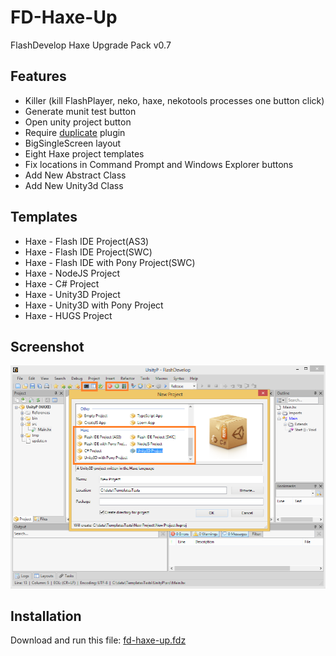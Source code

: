 FD-Haxe-Up
====================================
FlashDevelop Haxe Upgrade Pack v0.7

Features
------------------------------------------------------------
- Killer (kill FlashPlayer, neko, haxe, nekotools processes one button click)
- Generate munit test button
- Open unity project button
- Require [duplicate](http://www.flashdevelop.org/community/viewtopic.php?t=2993) plugin
- BigSingleScreen layout
- Eight Haxe project templates
- Fix locations in Command Prompt and Windows Explorer buttons
- Add New Abstract Class
- Add New Unity3d Class

Templates
------------------------------------------------------------
- Haxe - Flash IDE Project(AS3)
- Haxe - Flash IDE Project(SWC)
- Haxe - Flash IDE with Pony Project(SWC)
- Haxe - NodeJS Project
- Haxe - C# Project
- Haxe - Unity3D Project
- Haxe - Unity3D with Pony Project
- Haxe - HUGS Project

Screenshot
-----------------------
![Screenshot](https://raw.githubusercontent.com/AxGord/FD-Haxe-Up/master/screenshot.png)

Installation
------------------------------------------------------------
Download and run this file: [fd-haxe-up.fdz](https://github.com/AxGord/FD-Haxe-Up/releases/download/0.7/fd-haxe-up.fdz)